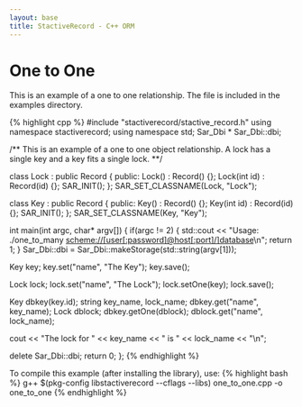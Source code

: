 ```yaml
---
layout: base
title: StactiveRecord - C++ ORM
---
```

# One to One
This is an example of a one to one relationship.  The file is included in the examples directory.

{% highlight cpp %}
#include "stactiverecord/stactive_record.h"
using namespace stactiverecord;
using namespace std;
Sar_Dbi * Sar_Dbi::dbi;

/**
   This is an example of a one to one object relationship.  A lock has a single key and a key fits
   a single lock.
**/

class Lock : public Record<Lock> {
public:
  Lock() : Record<Lock>() {};
  Lock(int id) : Record<Lock>(id) {};
  SAR_INIT();
};
SAR_SET_CLASSNAME(Lock, "Lock");

class Key : public Record<Key> {
public:
  Key() : Record<Key>() {};
  Key(int id) : Record<Key>(id) {};
  SAR_INIT();
};
SAR_SET_CLASSNAME(Key, "Key");

int main(int argc, char* argv[]) {
  if(argc != 2) {
    std::cout << "Usage: ./one_to_many <scheme://[user[:password]@host[:port]/]database>\n";
    return 1;
  }
  Sar_Dbi::dbi = Sar_Dbi::makeStorage(std::string(argv[1]));

  Key key;
  key.set("name", "The Key");
  key.save();

  Lock lock;
  lock.set("name", "The Lock");
  lock.setOne<Key>(key);
  lock.save();

  Key dbkey(key.id);
  string key_name, lock_name;
  dbkey.get("name", key_name);
  Lock dblock;
  dbkey.getOne<Lock>(dblock);
  dblock.get("name", lock_name);

  cout << "The lock for " << key_name << " is " << lock_name << "\n";

  delete Sar_Dbi::dbi;
  return 0;
};
{% endhighlight %}

To compile this example (after installing the library), use:
{% highlight bash %}
g++ $(pkg-config libstactiverecord --cflags --libs) one_to_one.cpp -o one_to_one
{% endhighlight %}
